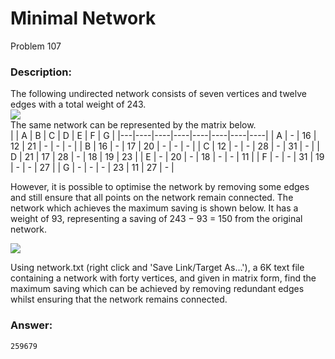 # Minimal Network
Problem 107
### Description:
The following undirected network consists of seven vertices and twelve edges with a total weight of 243.  
<img src="https://projecteuler.net/resources/images/0107_1.png?1678992052"><br>
The same network can be represented by the matrix below.  
|   | A  | B  | C  | D  | E  | F  | G  |
|---|----|----|----|----|----|----|----|
| A | -  | 16 | 12 | 21 | -  | -  | -  |
| B | 16 | -  | 17 | 20 | -  | -  | -  |
| C | 12 | -  | -  | 28 | -  | 31 | -  |
| D | 21 | 17 | 28 | -  | 18 | 19 | 23 |
| E | -  | 20 | -  | 18 | -  | -  | 11 |
| F | -  | -  | 31 | 19 | -  | -  | 27 |
| G | -  | -  | -  | 23 | 11 | 27 | -  |

However, it is possible to optimise the network by removing some edges and still ensure that all points on the network remain connected. The network which achieves the maximum saving is shown below. It has a weight of 93, representing a saving of 243 − 93 = 150 from the original network.

<img src="https://projecteuler.net/resources/images/0107_2.png?1678992052"><br>

Using network.txt (right click and 'Save Link/Target As...'), a 6K text file containing a network with forty vertices, and given in matrix form, find the maximum saving which can be achieved by removing redundant edges whilst ensuring that the network remains connected.

### Answer:
```
259679
```